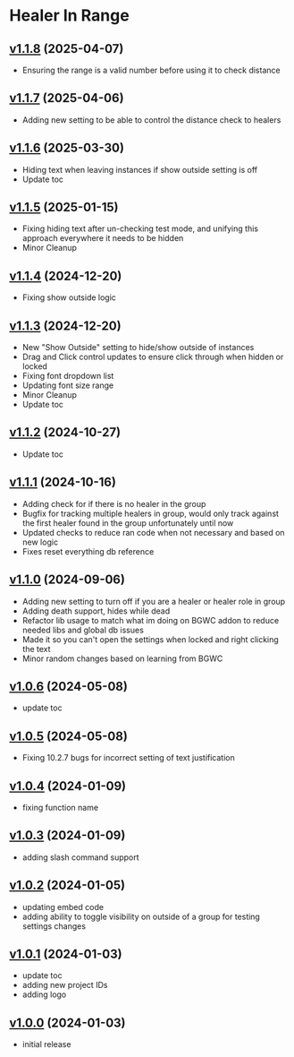 # Healer In Range

## [v1.1.8](https://github.com/rbgdevx/healer-in-range/releases/tag/v1.1.8) (2025-04-07)

- Ensuring the range is a valid number before using it to check distance

## [v1.1.7](https://github.com/rbgdevx/healer-in-range/releases/tag/v1.1.7) (2025-04-06)

- Adding new setting to be able to control the distance check to healers

## [v1.1.6](https://github.com/rbgdevx/healer-in-range/releases/tag/v1.1.6) (2025-03-30)

- Hiding text when leaving instances if show outside setting is off
- Update toc

## [v1.1.5](https://github.com/rbgdevx/healer-in-range/releases/tag/v1.1.5) (2025-01-15)

- Fixing hiding text after un-checking test mode, and unifying this approach everywhere it needs to be hidden
- Minor Cleanup

## [v1.1.4](https://github.com/rbgdevx/healer-in-range/releases/tag/v1.1.4) (2024-12-20)

- Fixing show outside logic

## [v1.1.3](https://github.com/rbgdevx/healer-in-range/releases/tag/v1.1.3) (2024-12-20)

- New "Show Outside" setting to hide/show outside of instances
- Drag and Click control updates to ensure click through when hidden or locked
- Fixing font dropdown list
- Updating font size range
- Minor Cleanup
- Update toc

## [v1.1.2](https://github.com/rbgdevx/healer-in-range/releases/tag/v1.1.2) (2024-10-27)

- Update toc

## [v1.1.1](https://github.com/rbgdevx/healer-in-range/releases/tag/v1.1.1) (2024-10-16)

- Adding check for if there is no healer in the group
- Bugfix for tracking multiple healers in group, would only track against the first healer found in the group unfortunately until now
- Updated checks to reduce ran code when not necessary and based on new logic
- Fixes reset everything db reference

## [v1.1.0](https://github.com/rbgdevx/healer-in-range/releases/tag/v1.1.0) (2024-09-06)

- Adding new setting to turn off if you are a healer or healer role in group
- Adding death support, hides while dead
- Refactor lib usage to match what im doing on BGWC addon to reduce needed libs and global db issues
- Made it so you can't open the settings when locked and right clicking the text
- Minor random changes based on learning from BGWC

## [v1.0.6](https://github.com/rbgdevx/healer-in-range/releases/tag/v1.0.6) (2024-05-08)

- update toc

## [v1.0.5](https://github.com/rbgdevx/healer-in-range/releases/tag/v1.0.5) (2024-05-08)

- Fixing 10.2.7 bugs for incorrect setting of text justification

## [v1.0.4](https://github.com/rbgdevx/healer-in-range/releases/tag/v1.0.4) (2024-01-09)

- fixing function name

## [v1.0.3](https://github.com/rbgdevx/healer-in-range/releases/tag/v1.0.3) (2024-01-09)

- adding slash command support

## [v1.0.2](https://github.com/rbgdevx/healer-in-range/releases/tag/v1.0.2) (2024-01-05)

- updating embed code
- adding ability to toggle visibility on outside of a group for testing settings changes

## [v1.0.1](https://github.com/rbgdevx/healer-in-range/releases/tag/v1.0.1) (2024-01-03)

- update toc
- adding new project IDs
- adding logo

## [v1.0.0](https://github.com/rbgdevx/healer-in-range/releases/tag/v1.0.0) (2024-01-03)

- initial release
